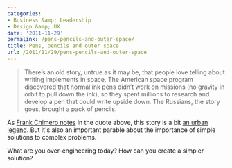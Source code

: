 ```yaml
---
categories:
- Business &amp; Leadership
- Design &amp; UX
date: '2011-11-29'
permalink: /pens-pencils-and-outer-space/
title: Pens, pencils and outer space
url: /2011/11/29/pens-pencils-and-outer-space
---
```


<blockquote>There’s an old story, untrue as it may be, that people love telling about writing implements in space. The American space program discovered that normal ink pens didn’t work on missions (no gravity in orbit to pull down the ink), so they spent millions to research and develop a pen that could write upside down. The Russians, the story goes, brought a pack of pencils.</blockquote>

As <a href="http://blog.frankchimero.com/post/12101836828">Frank Chimero notes</a> in the quote above, this story is a bit <a href="http://www.scientificamerican.com/article.cfm?id=fact-or-fiction-nasa-spen">an urban legend</a>. But it's also an important parable about the importance of simple solutions to complex problems.

What are you over-engineering today? How can you create a simpler solution?